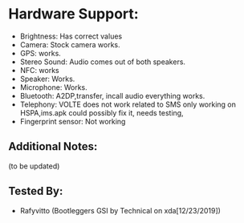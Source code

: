 # Hardware Support:
* Brightness: Has correct values
* Camera: Stock camera works.
* GPS:  works.
* Stereo Sound: Audio comes out of both speakers.
* NFC: works 
* Speaker: Works.
* Microphone: Works.
* Bluetooth: A2DP,transfer, incall audio everything works.
* Telephony: VOLTE does not work related to SMS only working on HSPA,ims.apk could possibly fix it, needs testing,
* Fingerprint sensor: Not working

## Additional Notes:
(to be updated)

## Tested By:
* Rafyvitto (Bootleggers GSI by Technical on xda[12/23/2019])
